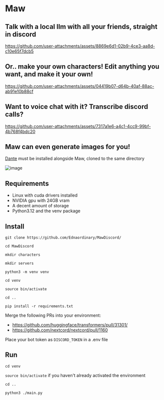 # Maw

## Talk with a local llm with all your friends, straight in discord



https://github.com/user-attachments/assets/8869e6d1-02b9-4ce3-aa8d-c10e65f7dcb5


## Or.. make your own characters! Edit anything you want, and make it your own!



https://github.com/user-attachments/assets/04419b07-d64b-40af-88ac-ab91e10b88cf


## Want to voice chat with it? Transcribe discord calls?



https://github.com/user-attachments/assets/7317a1e6-a4c1-4cc9-99bf-4b768f4bdc20


## Maw can even generate images for you!

[Dante](https://github.com/Ednaordinary/DanteMode) must be installed alongside Maw, cloned to the same directory

![image](https://github.com/user-attachments/assets/faba6cf5-7f33-4df8-a8b8-7203acf19150)



## Requirements

- Linux with cuda drivers installed
- NVIDIA gpu with 24GB vram
- A decent amount of storage
- Python3.12 and the venv package

## Install

`git clone https://github.com/Ednaordinary/MawDiscord/`

`cd MawDiscord`

`mkdir characters`

`mkdir servers`

`python3 -m venv venv`

`cd venv`

`source bin/activate`

`cd ..`

`pip install -r requirements.txt`

Merge the following PRs into your environment:

- https://github.com/huggingface/transformers/pull/31301/
- https://github.com/nextcord/nextcord/pull/1160

Place your bot token as `DISCORD_TOKEN` in a .env file

## Run

`cd venv`

`source bin/activate` if you haven't already activated the environment

`cd ..`

`python3 ./main.py`
